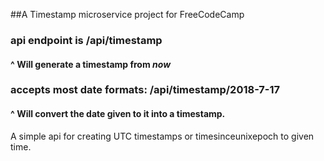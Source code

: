 ##A Timestamp microservice project for FreeCodeCamp
### api endpoint is /api/timestamp
#### ^ Will generate a timestamp from _now_
### accepts most date formats: /api/timestamp/2018-7-17
#### ^ Will convert the date given to it into a timestamp.
A simple api for creating UTC timestamps or timesinceunixepoch to given time.